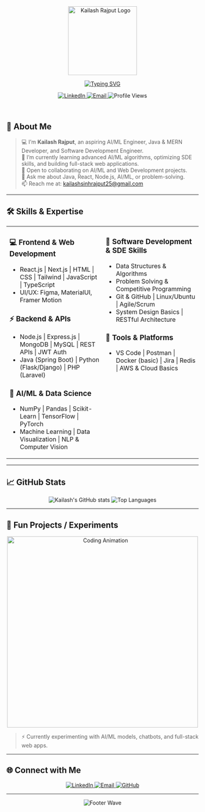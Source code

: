 <div align="center">
  <img src="https://avatars.githubusercontent.com/u/171402681?s=400&u=e6a8a27b52a1094763c7f2b4869275d8b62a88eb&v=4" alt="Kailash Rajput Logo" width="180" />
  
  [![Typing SVG](https://readme-typing-svg.herokuapp.com?font=JetBrains+Mono&weight=700&size=32&duration=2000&pause=3000&color=3B82F6&center=true&vCenter=true&multiline=true&width=1000&height=100&lines=Hi,+I'm+Kailash+Rajput!;Aspiring+AI/ML+Engineer+|+Java+%26+MERN+Developer+|+SDE)](https://git.io/typing-svg)

  <p>
    <a href="https://www.linkedin.com/in/kailash-rajput-25">
      <img src="https://img.shields.io/badge/LinkedIn-0077B5?style=for-the-badge&logo=linkedin&logoColor=white" alt="LinkedIn" />
    </a>
    <a href="mailto:kailashsinhrajput25@gmail.com">
      <img src="https://img.shields.io/badge/Email-D14836?style=for-the-badge&logo=gmail&logoColor=white" alt="Email" />
    </a>
    <img src="https://komarev.com/ghpvc/?username=KailashRajput&color=3B82F6&style=for-the-badge&label=Profile+Views" alt="Profile Views" />
  </p>
</div>

<br />

## 🎯 About Me

> 💻 I’m **Kailash Rajput**, an aspiring AI/ML Engineer, Java & MERN Developer, and Software Development Engineer.  
> 🌱 I’m currently learning advanced AI/ML algorithms, optimizing SDE skills, and building full-stack web applications.  
> 👯 Open to collaborating on AI/ML and Web Development projects.  
> 💬 Ask me about Java, React, Node.js, AI/ML, or problem-solving.  
> 📫 Reach me at: kailashsinhrajput25@gmail.com

---

## 🛠️ Skills & Expertise

<table>
<tr>
<td valign="top" width="50%">

### 💻 Frontend & Web Development
- React.js | Next.js | HTML | CSS | Tailwind | JavaScript | TypeScript  
- UI/UX: Figma, MaterialUI, Framer Motion

### ⚡ Backend & APIs
- Node.js | Express.js | MongoDB | MySQL | REST APIs | JWT Auth  
- Java (Spring Boot) | Python (Flask/Django) | PHP (Laravel)

### 🤖 AI/ML & Data Science
- NumPy | Pandas | Scikit-Learn | TensorFlow | PyTorch  
- Machine Learning | Data Visualization | NLP & Computer Vision

</td>
<td valign="top" width="50%">

### 🧩 Software Development & SDE Skills
- Data Structures & Algorithms  
- Problem Solving & Competitive Programming  
- Git & GitHub | Linux/Ubuntu | Agile/Scrum  
- System Design Basics | RESTful Architecture

### 🔧 Tools & Platforms
- VS Code | Postman | Docker (basic) | Jira | Redis | AWS & Cloud Basics

</td>
</tr>
</table>

---

## 📈 GitHub Stats

<div align="center">
  <img src="https://github-readme-stats.vercel.app/api?username=KailashRajput&show_icons=true&theme=radical" alt="Kailash's GitHub stats" />
  <img src="https://github-readme-stats.vercel.app/api/top-langs/?username=KailashRajput&layout=compact&theme=radical" alt="Top Languages" />
</div>

---

## 🤖 Fun Projects / Experiments

<div align="center">
  <img src="https://user-images.githubusercontent.com/74038190/225813708-98b745f2-7d22-48cf-9150-083f1b00d6c9.gif" width="500" alt="Coding Animation" />
</div>

> ⚡ Currently experimenting with AI/ML models, chatbots, and full-stack web apps.  

---

## 🌐 Connect with Me

<div align="center">
  <a href="https://www.linkedin.com/in/kailash-rajput-25">
    <img src="https://img.shields.io/badge/LinkedIn-0077B5?style=for-the-badge&logo=linkedin&logoColor=white" alt="LinkedIn" />
  </a>
  <a href="mailto:kailashsinhrajput25@gmail.com">
    <img src="https://img.shields.io/badge/Email-D14836?style=for-the-badge&logo=gmail&logoColor=white" alt="Email" />
  </a>
  <a href="https://github.com/KailashRajput">
    <img src="https://img.shields.io/badge/GitHub-181717?style=for-the-badge&logo=github&logoColor=white" alt="GitHub" />
  </a>
</div>

---

<div align="center">
  <img src="https://capsule-render.vercel.app/api?type=waving&color=gradient&customColorList=2&height=100&section=footer&text=Thanks+for+visiting!&fontSize=16&fontColor=fff&animation=twinkling" alt="Footer Wave" />
</div>



